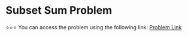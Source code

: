 # Subset Sum Problem
 ⭐⭐⭐
You can access the problem using the following link: [Problem Link](https://www.geeksforgeeks.org/problems/subset-sum-problem-1611555638/1)